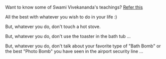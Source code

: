 ﻿Want to know some of Swami Vivekananda's teachings? [Refer this](teachings-of-swami-vivekananda/quotes.md)

All the best with whatever you wish to do in your life :)

But, whatever you do, don't touch a hot stove.

But, whatever you do, don't use the toaster in the bath tub ...

But, whatever you do, don't talk about your favorite type of "Bath Bomb" or 
the best "Photo Bomb" you have seen in the airport security line ...